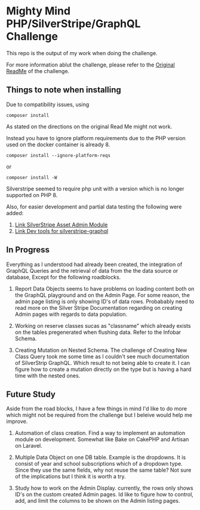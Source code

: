 # Mighty Mind PHP/SilverStripe/GraphQL Challenge 

This repo is the output of my work when doing the challenge. 

For more information ablut the challenge, please refer to the [Original ReadMe](Original.md) of the challenge.

## Things to note when installing

Due to compatibility issues, using 
```
composer install
```
As stated on the directions on the original Read Me might not work.

Instead you have to ignore platform requirements due to the PHP version used on the docker container is already 8. 
```
composer install --ignore-platform-reqs
```
or
```
composer install -W
```
Silverstripe seemed to require php unit with a version which is no longer supported on PHP 8. 

Also, for easier development and partial data testing the following were added:

1. [Link SilverStripe Asset Admin Module](https://github.com/silverstripe/silverstripe-asset-admin)
2. [Link Dev tools for silverstripe-graphql](https://github.com/silverstripe/silverstripe-graphql-devtools)


## In Progress

Everything as I understood had already been created, the integration of GraphQL Queries and the retrieval of data from the the data source or database, Except for the following roadblocks.

1. Report Data Objects seems to have problems on loading content both on the GraphQL playground and on the Admin Page.
For some reason, the admin page listing is only showing ID's of data rows. Probabably need to read more on the Silver Stripe Documentation regarding on creating Admin pages with regards to data population.

2. Working on reserve classes sucas as "classname" which already exists on the tables pregenerated when flushing data. Refer to the Infobar Schema.

3. Creating Mutation on Nested Schema. The challenge of Creating New Class Query took me some time as I couldn't see much documentation of SilverStrip GraphQL. Which result to not being able to create it. I can figure how to create a mutation directly on the type but is having a hard time with the nested ones. 

## Future Study

Aside from the road blocks, I have a few things in mind I'd like to do more which might not be required from the challenge but I beleive would help me improve.

1. Automation of class creation. Find a way to implement an automation module on development. Somewhat like Bake on CakePHP and Artisan on Laravel. 

2. Multiple Data Object on one DB table. Example is the dropdowns. It is consist of year and school subscriptions which of a dropdown type. Since they use the same fields, why not reuse the same table? Not sure of the implications but I think it is worth a try.

3. Study how to work on the Admin Display. currently, the rows only shows ID's on the custom created Admin pages. Id like to figure how to control, add, and limit the columns to be shown on the Admin listing pages.

